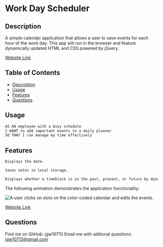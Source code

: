 #  Work Day Scheduler

## Description

A simple calendar application that allows a user to save events for each hour of the work day. This app will run in the browser and feature dynamically updated HTML and CSS powered by jQuery.

[Website Link](https://jgw10713.github.io/work-day-scheduler-homework/)

## Table of Contents 
- [Description](#description)
- [Usage](#usage)
- [Features](#features)
- [Questions](#questions)

## Usage

```md
AS AN employee with a busy schedule
I WANT to add important events to a daily planner
SO THAT I can manage my time effectively
```

## Features

```md
Displays the date.

Saves notes in local storage.

Displays whether a timeblock is in the past, present, or future by dynamically changing the background color of each timeblock
```

The following animation demonstrates the application functionality:

![A user clicks on slots on the color-coded calendar and edits the events.](./Assets/images/example.gif)

[Website Link](https://jgw10713.github.io/work-day-scheduler-homework/)

## Questions

Find me on GitHub: jgw10713 Email me with aditional questions: jgw10713@gmail.com
